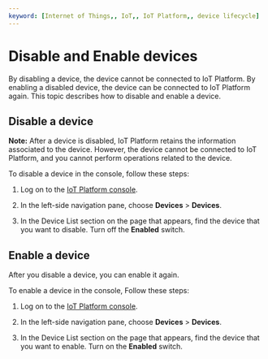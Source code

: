 ```yaml
---
keyword: [Internet of Things,, IoT,, IoT Platform,, device lifecycle]
---
```


# Disable and Enable devices

By disabling a device, the device cannot be connected to IoT Platform. By enabling a disabled device, the device can be connected to IoT Platform again. This topic describes how to disable and enable a device.

## Disable a device

**Note:** After a device is disabled, IoT Platform retains the information associated to the device. However, the device cannot be connected to IoT Platform, and you cannot perform operations related to the device.

To disable a device in the console, follow these steps:

1.  Log on to the [IoT Platform console](http://iot.console.aliyun.com/).

2.  In the left-side navigation pane, choose **Devices** \> **Devices**.

3.  In the Device List section on the page that appears, find the device that you want to disable. Turn off the **Enabled** switch.


## Enable a device

After you disable a device, you can enable it again.

To enable a device in the console, Follow these steps:

1.  Log on to the [IoT Platform console](http://iot.console.aliyun.com/).

2.  In the left-side navigation pane, choose **Devices** \> **Devices**.

3.  In the Device List section on the page that appears, find the device that you want to enable. Turn on the **Enabled** switch.


